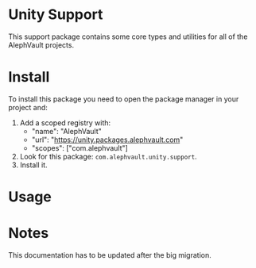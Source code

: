 # Unity Support
This support package contains some core types and utilities for all of the AlephVault projects.

# Install
To install this package you need to open the package manager in your project and:

  1. Add a scoped registry with:
     - "name": "AlephVault"
     - "url": "https://unity.packages.alephvault.com"
     - "scopes": ["com.alephvault"]
  2. Look for this package: `com.alephvault.unity.support`.
  3. Install it.

# Usage

# Notes
This documentation has to be updated after the big migration.
